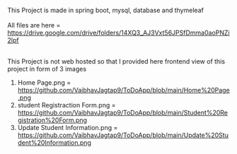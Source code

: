 This Project is made in spring boot, mysql, database and thymeleaf <br><br>
All files are here = https://drive.google.com/drive/folders/14XQ3_AJ3Vxt56JPSfDmma0aoPNZi2lpf <br><br>

This Project is not web hosted so that I provided here frontend view of this project in form of 3 images <br>
1) Home Page.png = https://github.com/VaibhavJagtap9/ToDoApp/blob/main/Home%20Page.png
2) student Registraction Form.png = https://github.com/VaibhavJagtap9/ToDoApp/blob/main/Student%20Registration%20Form.png
3) Update Student Information.png = https://github.com/VaibhavJagtap9/ToDoApp/blob/main/Update%20Student%20Information.png



